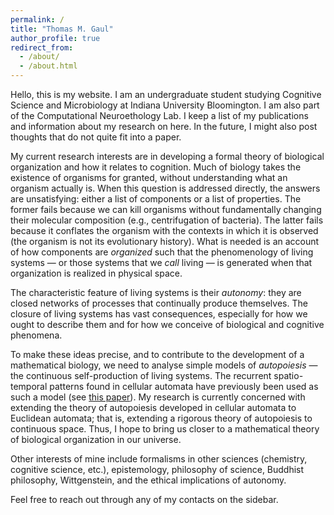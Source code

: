 ```yaml
---
permalink: /
title: "Thomas M. Gaul"
author_profile: true
redirect_from: 
  - /about/
  - /about.html
---
```


Hello, this is my website. I am an undergraduate student studying Cognitive Science and Microbiology at Indiana University Bloomington. I am also part of the Computational Neuroethology Lab. I keep a list of my publications and information about my research on here. In the future, I might also post thoughts that do not quite fit into a paper.

My current research interests are in developing a formal theory of biological organization and how it relates to cognition. Much of biology takes the existence of organisms for granted, without understanding what an organism actually is. When this question is addressed directly, the answers are unsatisfying: either a list of components or a list of properties. The former fails because we can kill organisms without fundamentally changing their molecular composition (e.g., centrifugation of bacteria). The latter fails because it conflates the organism with the contexts in which it is observed (the organism is not its evolutionary history). What is needed is an account of how components are *organized* such that the phenomenology of living systems &mdash; or those systems that we *call* living &mdash; is generated when that organization is realized in physical space.

The characteristic feature of living systems is their *autonomy*: they are closed networks of processes that continually produce  themselves. The closure of living systems has vast consequences, especially for how we ought to describe them and for how we conceive of biological and cognitive phenomena.

To make these ideas precise, and to contribute to the development of a mathematical biology, we need to analyse simple models of *autopoiesis* &mdash; the continuous self-production of living systems. The recurrent spatio-temporal patterns found in cellular automata have previously been used as such a model (see [this paper](https://doi.org/10.1162/1064546041255539)). My research is currently concerned with extending the theory of autopoiesis developed in cellular automata to Euclidean automata; that is, extending a rigorous theory of autopoiesis to continuous space. Thus, I hope to bring us closer to a mathematical theory of biological organization in our universe.

Other interests of mine include formalisms in other sciences (chemistry, cognitive science, etc.), epistemology, philosophy of science, Buddhist philosophy, Wittgenstein, and the ethical implications of autonomy.

Feel free to reach out through any of my contacts on the sidebar.
